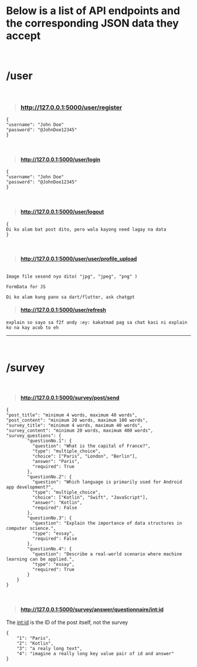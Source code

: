 # Below is a list of API endpoints and the corresponding JSON data they accept

<br>

# /user
<br>

> ### http://127.0.0.1:5000/user/register

```
{
"username": "John Doe"
"password": "@JohnDoe12345"
}
```
<br>

> #### http://127.0.0.1:5000/user/login

  

```
{
"username": "John Doe"
"password": "@JohnDoe12345"
}
```
<br>  

> #### http://127.0.0.1:5000/user/logout

```
{
Di ko alam bat post dito, pero wala kayong need lagay na data
}
```
<br>

> #### http://127.0.0.1:5000/user/user/profile_upload

```

Image file sesend nyo dito( "jpg", "jpeg", "png" )

FormData for JS

Di ko alam kung pano sa dart/flutter, ask chatgpt

```

  

> #### http://127.0.0.1:5000/user/refresh

  

```
explain so sayo sa f2f andy :ey: kakatmad pag sa chat kasi ni explain ko na kay acob to eh
```

---
<br>

# /survey

<br>

> #### http://127.0.0.1:5000/survey/post/send

```
{
"post_title": "minimum 4 words, maximum 40 words",
"post_content": "minimum 20 words, maximum 100 words",
"survey_title": "minimum 4 words, maximum 40 words",
"survey_content": "minimum 20 words, maximum 400 words",
"survey_questions": {
		"questionNo.1": {
	      "question": "What is the capital of France?",
	      "type": "multiple_choice",
	      "choice": ["Paris", "London", "Berlin"],
	      "answer": "Paris",
	      "required": True
	    },
	    "questionNo.2": {
	      "question": "Which language is primarily used for Android app development?",
	      "type": "multiple_choice",
	      "choice": ["Kotlin", "Swift", "JavaScript"],
	      "answer": "Kotlin",
	      "required": False
	    },
	    "questionNo.3": {
	      "question": "Explain the importance of data structures in computer science.",
	      "type": "essay",
	      "required": False
	    },
	    "questionNo.4": {
	      "question": "Describe a real-world scenario where machine learning can be applied.",
	      "type": "essay",
	      "required": True
	    }
	}
}
```

<br>

> #### http://127.0.0.1:5000/survey/answer/questionnaire/<int:id>

The <int:id> is the ID of the post itself, not the survey
```
{
	"1": "Paris",
	"2": "Kotlin",
	"3": "a realy long text",
	"4": "imagine a really long key value pair of id and answer"
}
```
